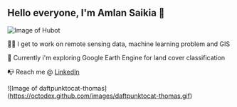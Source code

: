 ## Hello everyone, I'm Amlan Saikia 👋

![Image of Hubot](https://octodex.github.com/images/hubot.jpg)

:factory_worker: I get to work on remote sensing data, machine learning problem and GIS
 
:telescope: Currently i'm exploring Google Earth Engine for land cover classification

:mailbox_with_no_mail: Reach me @ [LinkedIn](https://in.linkedin.com/in/amlansaikia)

![Image of daftpunktocat-thomas] (https://octodex.github.com/images/daftpunktocat-thomas.gif)

<!--
**amlan01/amlan01** is a ✨ _special_ ✨ repository because its `README.md` (this file) appears on your GitHub profile.

Here are some ideas to get you started:

- 🔭 I’m currently working on ...
- 🌱 I’m currently learning ...
- 👯 I’m looking to collaborate on ...
- 🤔 I’m looking for help with ...
- 💬 Ask me about ...
- 📫 How to reach me: ...
- 😄 Pronouns: ...
- ⚡ Fun fact: ...
-->
